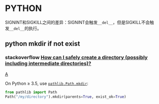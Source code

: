 # PYTHON
SIGNINT和SIGKILL之间的差异：SIGNINT会触发`__del__`，但是SIGKILL不会触发`__del__`的执行。



## python mkdir if not exist

### stackoverflow [How can I safely create a directory (possibly including intermediate directories)?](https://stackoverflow.com/questions/273192/how-can-i-safely-create-a-directory-possibly-including-intermediate-directories)

[A](https://stackoverflow.com/a/273227)



On Python ≥ 3.5, use [`pathlib.Path.mkdir`](https://docs.python.org/library/pathlib.html#pathlib.Path.mkdir):

```py
from pathlib import Path
Path("/my/directory").mkdir(parents=True, exist_ok=True)
```
